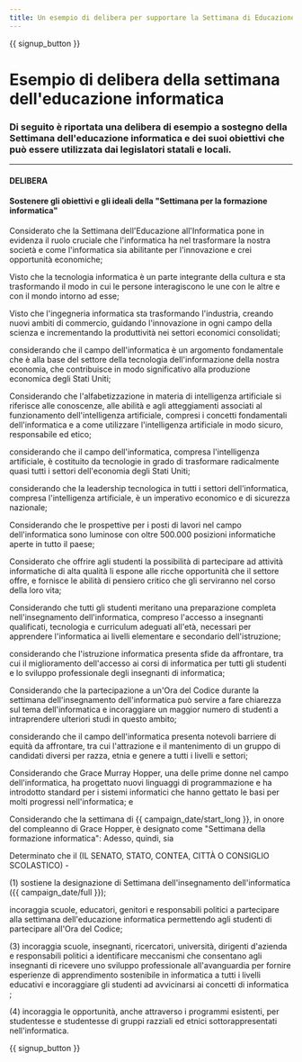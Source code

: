 ```yaml
---
title: Un esempio di delibera per supportare la Settimana di Educazione all'Informatica e l'Ora del Codice
---
```


{{ signup_button }}

# Esempio di delibera della settimana dell'educazione informatica

### Di seguito è riportata una delibera di esempio a sostegno della Settimana dell'educazione informatica e dei suoi obiettivi che può essere utilizzata dai legislatori statali e locali.

* * *

#### **DELIBERA**  


#### Sostenere gli obiettivi e gli ideali della "Settimana per la formazione informatica"

Considerato che la Settimana dell'Educazione all'Informatica pone in evidenza il ruolo cruciale che l'informatica ha nel trasformare la nostra società e come l'informatica sia abilitante per l'innovazione e crei opportunità economiche;

Visto che la tecnologia informatica è un parte integrante della cultura e sta trasformando il modo in cui le persone interagiscono le une con le altre e con il mondo intorno ad esse;

Visto che l'ingegneria informatica sta trasformando l'industria, creando nuovi ambiti di commercio, guidando l'innovazione in ogni campo della scienza e incrementando la produttività nei settori economici consolidati;

considerando che il campo dell'informatica è un argomento fondamentale che è alla base del settore della tecnologia dell'informazione della nostra economia, che contribuisce in modo significativo alla produzione economica degli Stati Uniti;

Considerando che l'alfabetizzazione in materia di intelligenza artificiale si riferisce alle conoscenze, alle abilità e agli atteggiamenti associati al funzionamento dell'intelligenza artificiale, compresi i concetti fondamentali dell'informatica e a come utilizzare l'intelligenza artificiale in modo sicuro, responsabile ed etico;

considerando che il campo dell'informatica, compresa l'intelligenza artificiale, è costituito da tecnologie in grado di trasformare radicalmente quasi tutti i settori dell'economia degli Stati Uniti;

considerando che la leadership tecnologica in tutti i settori dell'informatica, compresa l'intelligenza artificiale, è un imperativo economico e di sicurezza nazionale;

Considerando che le prospettive per i posti di lavori nel campo dell'informatica sono luminose con oltre 500.000 posizioni informatiche aperte in tutto il paese;

Considerato che offrire agli studenti la possibilità di partecipare ad attività informatiche di alta qualità li espone alle ricche opportunità che il settore offre, e fornisce le abilità di pensiero critico che gli serviranno nel corso della loro vita;

Considerando che tutti gli studenti meritano una preparazione completa nell'insegnamento dell'informatica, compreso l'accesso a insegnanti qualificati, tecnologia e curriculum adeguati all'età, necessari per apprendere l'informatica ai livelli elementare e secondario dell'istruzione;

considerando che l'istruzione informatica presenta sfide da affrontare, tra cui il miglioramento dell'accesso ai corsi di informatica per tutti gli studenti e lo sviluppo professionale degli insegnanti di informatica;

Considerando che la partecipazione a un'Ora del Codice durante la settimana dell'insegnamento dell'informatica può servire a fare chiarezza sul tema dell'informatica e incoraggiare un maggior numero di studenti a intraprendere ulteriori studi in questo ambito;

considerando che il campo dell'informatica presenta notevoli barriere di equità da affrontare, tra cui l'attrazione e il mantenimento di un gruppo di candidati diversi per razza, etnia e genere a tutti i livelli e settori;

Considerando che Grace Murray Hopper, una delle prime donne nel campo dell'informatica, ha progettato nuovi linguaggi di programmazione e ha introdotto standard per i sistemi informatici che hanno gettato le basi per molti progressi nell'informatica; e

Considerando che la settimana di {{ campaign_date/start_long }}, in onore del compleanno di Grace Hopper, è designato come "Settimana della formazione informatica": Adesso, quindi, sia<br />

Determinato che il (IL SENATO, STATO, CONTEA, CITTÀ O CONSIGLIO SCOLASTICO) -

(1) sostiene la designazione di Settimana dell'insegnamento dell'informatica ({{ campaign_date/full }});

incoraggia scuole, educatori, genitori e responsabili politici a partecipare alla settimana dell'educazione informatica permettendo agli studenti di partecipare all'Ora del Codice;

(3) incoraggia scuole, insegnanti, ricercatori, università, dirigenti d'azienda e responsabili politici a identificare meccanismi che consentano agli insegnanti di ricevere uno sviluppo professionale all'avanguardia per fornire esperienze di apprendimento sostenibile in informatica a tutti i livelli educativi e incoraggiare gli studenti ad avvicinarsi ai concetti di informatica ;

(4) incoraggia le opportunità, anche attraverso i programmi esistenti, per studentesse e studentesse di gruppi razziali ed etnici sottorappresentati nell'informatica.

{{ signup_button }}